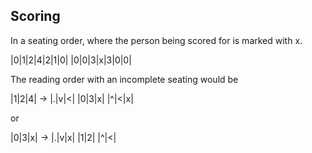 ## Scoring

In a seating order, where the person being scored for is marked with x.

|0|1|2|4|2|1|0|
|0|0|3|x|3|0|0|

The reading order with an incomplete seating would be 

|1|2|4| -> |.|v|<|
|0|3|x|    |^|<|x|

or 

|0|3|x| -> |.|v|x|
|1|2|      |^|<|
